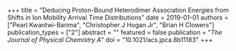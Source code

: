 +++
title = "Deducing Proton-Bound Heterodimer Association Energies from Shifts in Ion Mobility Arrival Time Distributions"
date = 2019-01-01
authors = ["Pearl Kwantwi-Barima", "Christopher J Hogan Jr", "Brian H Clowers"]
publication_types = ["2"]
abstract = ""
featured = false
publication = "*The Journal of Physical Chemistry A*"
doi = "10.1021/acs.jpca.8b11183"
+++

